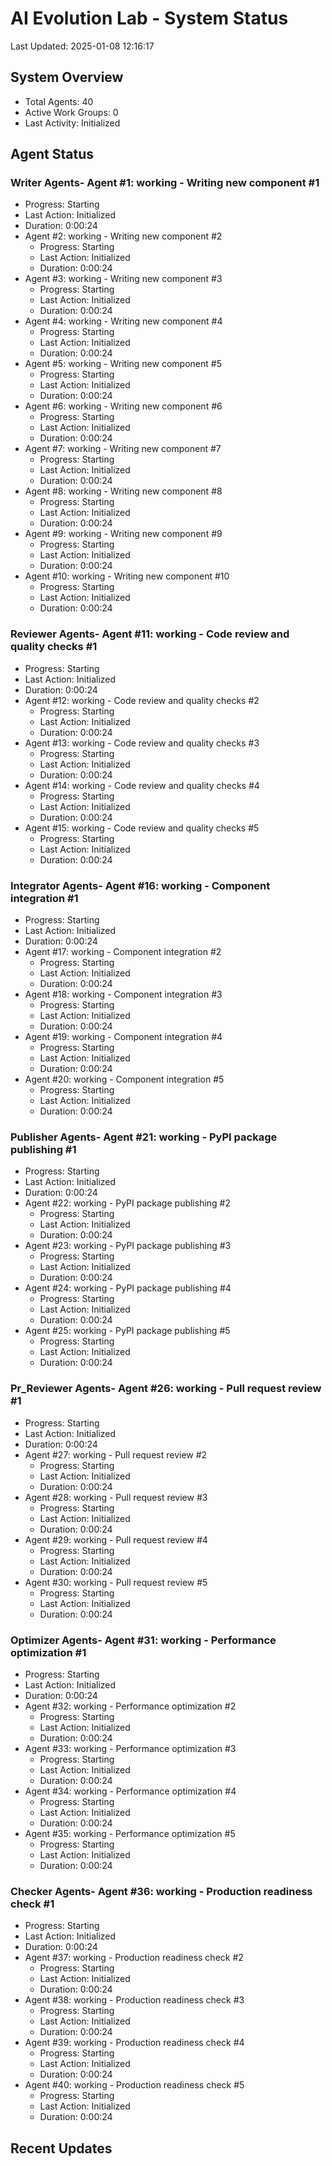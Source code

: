 # AI Evolution Lab - System Status
Last Updated: 2025-01-08 12:16:17

## System Overview
- Total Agents: 40
- Active Work Groups: 0
- Last Activity: Initialized

## Agent Status

### Writer Agents- Agent #1: working - Writing new component #1
  - Progress: Starting
  - Last Action: Initialized
  - Duration: 0:00:24
- Agent #2: working - Writing new component #2
  - Progress: Starting
  - Last Action: Initialized
  - Duration: 0:00:24
- Agent #3: working - Writing new component #3
  - Progress: Starting
  - Last Action: Initialized
  - Duration: 0:00:24
- Agent #4: working - Writing new component #4
  - Progress: Starting
  - Last Action: Initialized
  - Duration: 0:00:24
- Agent #5: working - Writing new component #5
  - Progress: Starting
  - Last Action: Initialized
  - Duration: 0:00:24
- Agent #6: working - Writing new component #6
  - Progress: Starting
  - Last Action: Initialized
  - Duration: 0:00:24
- Agent #7: working - Writing new component #7
  - Progress: Starting
  - Last Action: Initialized
  - Duration: 0:00:24
- Agent #8: working - Writing new component #8
  - Progress: Starting
  - Last Action: Initialized
  - Duration: 0:00:24
- Agent #9: working - Writing new component #9
  - Progress: Starting
  - Last Action: Initialized
  - Duration: 0:00:24
- Agent #10: working - Writing new component #10
  - Progress: Starting
  - Last Action: Initialized
  - Duration: 0:00:24

### Reviewer Agents- Agent #11: working - Code review and quality checks #1
  - Progress: Starting
  - Last Action: Initialized
  - Duration: 0:00:24
- Agent #12: working - Code review and quality checks #2
  - Progress: Starting
  - Last Action: Initialized
  - Duration: 0:00:24
- Agent #13: working - Code review and quality checks #3
  - Progress: Starting
  - Last Action: Initialized
  - Duration: 0:00:24
- Agent #14: working - Code review and quality checks #4
  - Progress: Starting
  - Last Action: Initialized
  - Duration: 0:00:24
- Agent #15: working - Code review and quality checks #5
  - Progress: Starting
  - Last Action: Initialized
  - Duration: 0:00:24

### Integrator Agents- Agent #16: working - Component integration #1
  - Progress: Starting
  - Last Action: Initialized
  - Duration: 0:00:24
- Agent #17: working - Component integration #2
  - Progress: Starting
  - Last Action: Initialized
  - Duration: 0:00:24
- Agent #18: working - Component integration #3
  - Progress: Starting
  - Last Action: Initialized
  - Duration: 0:00:24
- Agent #19: working - Component integration #4
  - Progress: Starting
  - Last Action: Initialized
  - Duration: 0:00:24
- Agent #20: working - Component integration #5
  - Progress: Starting
  - Last Action: Initialized
  - Duration: 0:00:24

### Publisher Agents- Agent #21: working - PyPI package publishing #1
  - Progress: Starting
  - Last Action: Initialized
  - Duration: 0:00:24
- Agent #22: working - PyPI package publishing #2
  - Progress: Starting
  - Last Action: Initialized
  - Duration: 0:00:24
- Agent #23: working - PyPI package publishing #3
  - Progress: Starting
  - Last Action: Initialized
  - Duration: 0:00:24
- Agent #24: working - PyPI package publishing #4
  - Progress: Starting
  - Last Action: Initialized
  - Duration: 0:00:24
- Agent #25: working - PyPI package publishing #5
  - Progress: Starting
  - Last Action: Initialized
  - Duration: 0:00:24

### Pr_Reviewer Agents- Agent #26: working - Pull request review #1
  - Progress: Starting
  - Last Action: Initialized
  - Duration: 0:00:24
- Agent #27: working - Pull request review #2
  - Progress: Starting
  - Last Action: Initialized
  - Duration: 0:00:24
- Agent #28: working - Pull request review #3
  - Progress: Starting
  - Last Action: Initialized
  - Duration: 0:00:24
- Agent #29: working - Pull request review #4
  - Progress: Starting
  - Last Action: Initialized
  - Duration: 0:00:24
- Agent #30: working - Pull request review #5
  - Progress: Starting
  - Last Action: Initialized
  - Duration: 0:00:24

### Optimizer Agents- Agent #31: working - Performance optimization #1
  - Progress: Starting
  - Last Action: Initialized
  - Duration: 0:00:24
- Agent #32: working - Performance optimization #2
  - Progress: Starting
  - Last Action: Initialized
  - Duration: 0:00:24
- Agent #33: working - Performance optimization #3
  - Progress: Starting
  - Last Action: Initialized
  - Duration: 0:00:24
- Agent #34: working - Performance optimization #4
  - Progress: Starting
  - Last Action: Initialized
  - Duration: 0:00:24
- Agent #35: working - Performance optimization #5
  - Progress: Starting
  - Last Action: Initialized
  - Duration: 0:00:24

### Checker Agents- Agent #36: working - Production readiness check #1
  - Progress: Starting
  - Last Action: Initialized
  - Duration: 0:00:24
- Agent #37: working - Production readiness check #2
  - Progress: Starting
  - Last Action: Initialized
  - Duration: 0:00:24
- Agent #38: working - Production readiness check #3
  - Progress: Starting
  - Last Action: Initialized
  - Duration: 0:00:24
- Agent #39: working - Production readiness check #4
  - Progress: Starting
  - Last Action: Initialized
  - Duration: 0:00:24
- Agent #40: working - Production readiness check #5
  - Progress: Starting
  - Last Action: Initialized
  - Duration: 0:00:24


## Recent Updates


